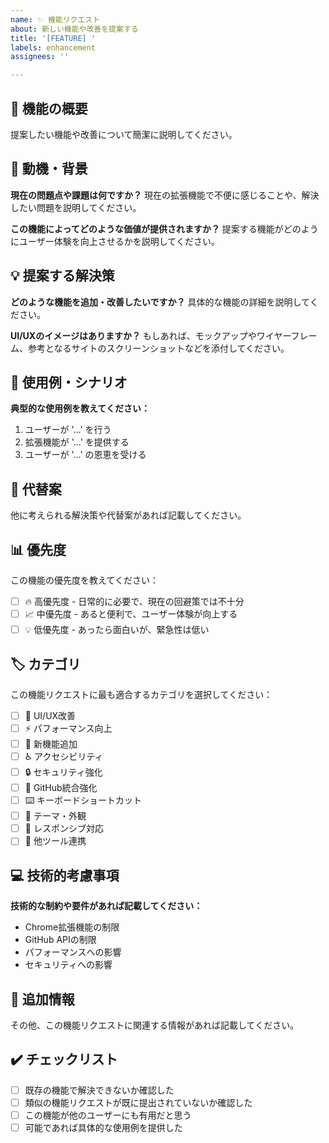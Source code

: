 ```yaml
---
name: ✨ 機能リクエスト
about: 新しい機能や改善を提案する
title: '[FEATURE] '
labels: enhancement
assignees: ''

---
```


## 🎯 機能の概要
提案したい機能や改善について簡潔に説明してください。

## 🤔 動機・背景
**現在の問題点や課題は何ですか？**
現在の拡張機能で不便に感じることや、解決したい問題を説明してください。

**この機能によってどのような価値が提供されますか？**
提案する機能がどのようにユーザー体験を向上させるかを説明してください。

## 💡 提案する解決策
**どのような機能を追加・改善したいですか？**
具体的な機能の詳細を説明してください。

**UI/UXのイメージはありますか？**
もしあれば、モックアップやワイヤーフレーム、参考となるサイトのスクリーンショットなどを添付してください。

## 🔄 使用例・シナリオ
**典型的な使用例を教えてください：**

1. ユーザーが '...' を行う
2. 拡張機能が '...' を提供する
3. ユーザーが '...' の恩恵を受ける

## 🎨 代替案
他に考えられる解決策や代替案があれば記載してください。

## 📊 優先度
この機能の優先度を教えてください：

- [ ] 🔥 高優先度 - 日常的に必要で、現在の回避策では不十分
- [ ] 📈 中優先度 - あると便利で、ユーザー体験が向上する
- [ ] 💡 低優先度 - あったら面白いが、緊急性は低い

## 🏷️ カテゴリ
この機能リクエストに最も適合するカテゴリを選択してください：

- [ ] 🎨 UI/UX改善
- [ ] ⚡ パフォーマンス向上
- [ ] 🔧 新機能追加
- [ ] ♿ アクセシビリティ
- [ ] 🔒 セキュリティ強化
- [ ] 🎯 GitHub統合強化
- [ ] ⌨️ キーボードショートカット
- [ ] 🌙 テーマ・外観
- [ ] 📱 レスポンシブ対応
- [ ] 🔗 他ツール連携

## 💻 技術的考慮事項
**技術的な制約や要件があれば記載してください：**
- Chrome拡張機能の制限
- GitHub APIの制限
- パフォーマンスへの影響
- セキュリティへの影響

## 📝 追加情報
その他、この機能リクエストに関連する情報があれば記載してください。

## ✔️ チェックリスト
- [ ] 既存の機能で解決できないか確認した
- [ ] 類似の機能リクエストが既に提出されていないか確認した
- [ ] この機能が他のユーザーにも有用だと思う
- [ ] 可能であれば具体的な使用例を提供した